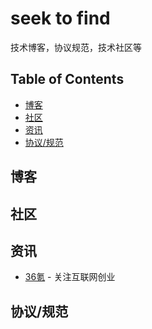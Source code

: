 # seek to find
技术博客，协议规范，技术社区等

## Table of Contents
- [博客](#博客)
- [社区](#site)
- [资讯](#info)
- [协议/规范](#protocol)

## 博客

## 社区

## 资讯
- [36氪](http://www.36kr.com/) - 关注互联网创业 

## 协议/规范
